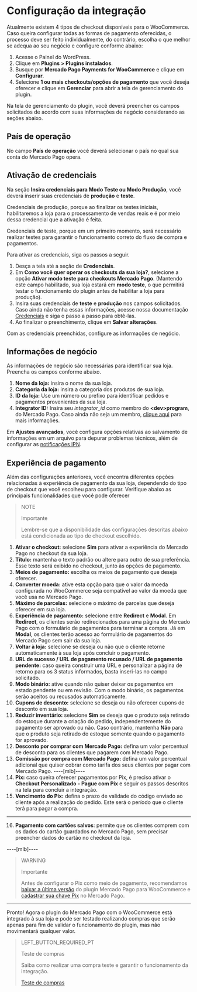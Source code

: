 # Configuração da integração

Atualmente existem 4 tipos de checkout disponíveis para o WooCommerce. Caso queira configurar todas as formas de pagamento oferecidas, o processo deve ser feito individualmente, do contrário, escolha o que melhor se adequa ao seu negócio e configure conforme abaixo:

1. Acesse o Painel do WordPress.
2. Clique em **Plugins > Plugins instalados**.
3. Busque por **Mercado Pago Payments for WooCommerce** e clique em **Configurar**.
4. Selecione **1 ou mais checkouts/opções de pagamento** que você deseja oferecer e clique em **Gerenciar** para abrir a tela de gerenciamento do plugin.

Na tela de gerenciamento do plugin, você deverá preencher os campos solicitados de acordo com suas informações de negócio considerando as seções abaixo.


## País de operação

No campo **País de operação** você deverá selecionar o país no qual sua conta do Mercado Pago opera. 

## Ativação de credenciais

Na seção **Insira credenciais para Modo Teste ou Modo Produção**, você deverá inserir suas credenciais de **produção** e **teste**.

Credenciais de produção, porque ao finalizar os testes iniciais, habilitaremos a loja para o processamento de vendas reais e é por meio dessa credencial que a ativação é feita.

Credenciais de teste, porque em um primeiro momento, será necessário realizar testes para garantir o funcionamento correto do fluxo de compra e pagamentos.

Para ativar as credenciais, siga os passos a seguir.

1. Desça a tela até a seção de **Credenciais**.
2. Em **Como você quer operar os checkouts da sua loja?**, selecione a opção **Ativar modo teste para checkouts Mercado Pago**. (Mantendo este campo habilitado, sua loja estará em **modo teste**, o que permitirá testar o funcionamento do plugin antes de habilitar a loja para produção).
3. Insira suas credenciais de **teste** e **produção** nos campos solicitados. Caso ainda não tenha essas informações, acesse nossa documentação [Credenciais](https://www.mercadopago[FAKER][DOMAIN][URL]/developers/pt/guides/resources/credentials) e siga o passo a passo para obtê-las. 
4. Ao finalizar o preenchimento, clique em **Salvar alterações**.

Com as credenciais preenchidas, configure as informações de negócio.

## Informações de negócio

As informações de negócio são necessárias para identificar sua loja. Preencha os campos conforme abaixo.

1. **Nome da loja:** insira o nome da sua loja.
2. **Categoria da loja:** insira a categoria dos produtos de sua loja.
3. **ID da loja:** Use um número ou prefixo para identificar pedidos e pagamentos provenientes da sua loja.
4. **Integrator ID:** Insira seu *integrator_id* como membro do **&lt;dev&gt;program**, do Mercado Pago. Caso ainda não seja um membro, [clique aqui](https://www.mercadopago[FAKER][URL][DOMAIN]/developers/pt/developer-program) para mais informações.

Em **Ajustes avançados**, você configura opções relativas ao salvamento de informações em um arquivo para depurar problemas técnicos, além de configurar as [notificações IPN](https://www.mercadopago[FAKER][DOMAIN][URL]/developers/pt/guides/notifications/ipn). 

## Experiência de pagamento

Além das configurações anteriores, você encontra diferentes opções relacionadas à experiência de pagamento da sua loja, dependendo do tipo de checkout que você escolheu para configurar. Verifique abaixo as principais funcionalidades que você pode oferecer

> NOTE
>
> Importante
>
> Lembre-se que a disponibilidade das configurações descritas abaixo está condicionada ao tipo de checkout escolhido.

1. **Ativar o checkout:** selecione **Sim** para ativar a experiência do Mercado Pago no checkout da sua loja.
2. **Título:** mantenha o texto padrão ou altere para outro de sua preferência. Esse texto será exibido no checkout, junto às opções de pagamento.
3. **Meios de pagamento:** escolha os meios de pagamento que deseja oferecer.
4. **Converter moeda:** ative esta opção para que o valor da moeda configurada no WooCommerce seja compatível ao valor da moeda que você usa no Mercado Pago.
5. **Máximo de parcelas:** selecione o máximo de parcelas que deseja oferecer em sua loja.
6. **Experiência de pagamento:** selecione entre **Redirect** e **Modal**. Em **Redirect**, os clientes serão redirecionados para uma página do Mercado Pago com o formulário de pagamentos para terminar a compra. Já em **Modal**, os clientes terão acesso ao formulário de pagamentos do Mercado Pago sem sair da sua loja.
7. **Voltar à loja:** selecione se deseja ou não que o cliente retorne automaticamente à sua loja após concluir o pagamento.
8. **URL de sucesso / URL de pagamento recusado / URL de pagamento pendente:** caso queira construir uma URL e personalizar a página de retorno para os 3 status informados, basta inseri-las no campo solicitado.
9. **Modo binário:** ative quando não quiser deixar os pagamentos em estado pendente ou em revisão. Com o modo binário, os pagamentos serão aceitos ou recusados automaticamente.
10. **Cupons de desconto:** selecione se deseja ou não oferecer cupons de desconto em sua loja.
11. **Reduzir inventário:** selecione **Sim** se deseja que o produto seja retirado do estoque durante a criação do pedido, independentemente do pagamento ser aprovado ou não. Caso contrário, mantenha **Não** para que o produto seja retirado do estoque somente quando o pagamento for aprovado. 
12. **Desconto por comprar com Mercado Pago:** defina um valor percentual de desconto para os clientes que pagarem com Mercado Pago.
13. **Comissão por compra com Mercado Pago:** defina um valor percentual adicional que quiser cobrar como tarifa dos seus clientes por pagar com Mercado Pago.
----[mlb]----
14. **Pix:** caso queira oferecer pagamentos por Pix, é preciso ativar o **Checkout Personalizado** **- Pague com Pix** e seguir os passos descritos na tela para concluir a integração.
15. **Vencimento do Pix:** defina o prazo de validade do código enviado ao cliente após a realização do pedido. Este será o período que o cliente terá para pagar a compra.
------------

16. **Pagamento com cartões salvos**: permite que os clientes comprem com os dados do cartão guardados no Mercado Pago, sem precisar preencher dados do cartão no checkout da loja.

----[mlb]----
> WARNING
>
>Importante
>
> Antes de configurar o Pix como meio de pagamento, recomendamos [baixar a última versão](https://br.wordpress.org/plugins/woocommerce-mercadopago/#description) do plugin Mercado Pago para WooCommerce e [cadastrar sua chave Pix](https://www.mercadopago.com.br/stop/pix?url=https%3A%2F%2Fwww.mercadopago.com.br%2Fadmin-pix-keys%2Fmy-keys&authentication_mode=required) no Mercado Pago. 
------------

Pronto! Agora o plugin do Mercado Pago com o WooCommerce está integrado à sua loja e pode ser testado realizando compras que serão apenas para fim de validar o funcionamento do plugin, mas não movimentará qualquer valor.

> LEFT_BUTTON_REQUIRED_PT
>
> Teste de compras
>
> Saiba como realizar uma compra teste e garantir o funcionamento da integração.
>
> [Teste de compras](https://www.mercadopago[FAKER][URL][DOMAIN]/developers/pt/guides/plugins/woocommerce/testing)